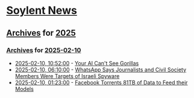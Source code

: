 # [Soylent News](../../../README.md)

## [Archives](../../index.md) for [2025](../index.md)

### [Archives](../../index.md) for [2025-02-10](index.md)

* [2025-02-10, 10:52:00](https://soylentnews.org/article.pl?sid=25/02/09/1336213&from=rss) - [Your AI Can't See Gorillas](https://soylentnews.org/article.pl?sid=25/02/09/1336213&from=rss)
* [2025-02-10, 06:10:00](https://soylentnews.org/article.pl?sid=25/02/09/1321246&from=rss) - [WhatsApp Says Journalists and Civil Society Members Were Targets of Israeli Spyware](https://soylentnews.org/article.pl?sid=25/02/09/1321246&from=rss)
* [2025-02-10, 01:23:00](https://soylentnews.org/article.pl?sid=25/02/08/1514221&from=rss) - [Facebook Torrents 81TB of Data to Feed their Models](https://soylentnews.org/article.pl?sid=25/02/08/1514221&from=rss)
